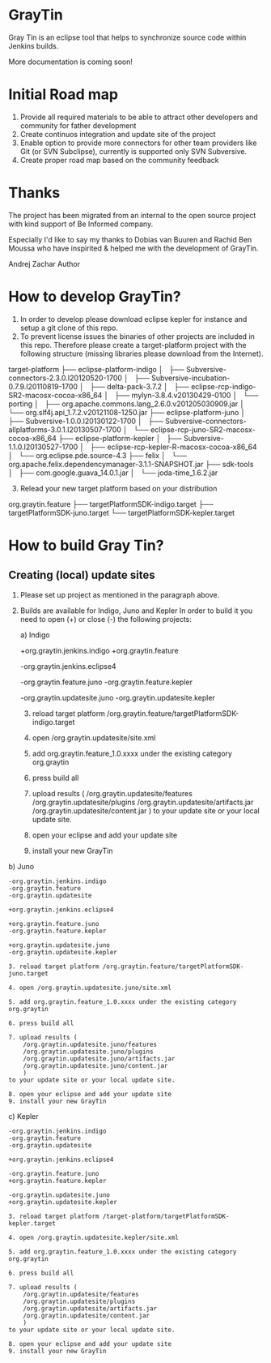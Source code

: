 GrayTin
=======

Gray Tin is an eclipse tool that helps to synchronize source code within Jenkins builds.

More documentation is coming soon!

Initial Road map
===============
1. Provide all required materials to be able to attract other developers and community for father development
2. Create continuos integration and update site of the project
3. Enable option to provide more connectors for other team providers like Git (or SVN Subclipse), currently is supported only SVN Subversive.
4. Create proper road map based on the community feedback

Thanks 
======
The project has been migrated from an internal to the open source project with kind support of  Be Informed company.

Especially I'd like to say my thanks to Dobias van Buuren and Rachid Ben Moussa who have inspirited & helped me with the development of GrayTin.

Andrej Zachar
Author
  

How to develop GrayTin?
========================

1. In order to develop please download eclipse kepler for instance and setup a git clone of this repo.
2. To prevent license issues the binaries of other projects are included in this repo.
Therefore please create a target-platform project with the following structure (missing libraries please download from the Internet).

target-platform
├── eclipse-platform-indigo
│   ├── Subversive-connectors-2.3.0.I20120520-1700
│   ├── Subversive-incubation-0.7.9.I20110819-1700
│   ├── delta-pack-3.7.2
│   ├── eclipse-rcp-indigo-SR2-macosx-cocoa-x86_64
│   ├── mylyn-3.8.4.v20130429-0100
│   └── porting
│       ├── org.apache.commons.lang_2.6.0.v201205030909.jar
│       └── org.slf4j.api_1.7.2.v20121108-1250.jar
├── eclipse-platform-juno
│   ├── Subversive-1.0.0.I20130122-1700
│   ├── Subversive-connectors-allplatforms-3.0.1.I20130507-1700
│   └── eclipse-rcp-juno-SR2-macosx-cocoa-x86_64
├── eclipse-platform-kepler
│   ├── Subversive-1.1.0.I20130527-1700
│   ├── eclipse-rcp-kepler-R-macosx-cocoa-x86_64
│   └── org.eclipse.pde.source-4.3
├── felix
│   └── org.apache.felix.dependencymanager-3.1.1-SNAPSHOT.jar
├── sdk-tools
│   ├── com.google.guava_14.0.1.jar
│   └── joda-time_1.6.2.jar

3. Relead your new target platform based on your distribution

org.graytin.feature
├── targetPlatformSDK-indigo.target
├── targetPlatformSDK-juno.target
└── targetPlatformSDK-kepler.target


How to build Gray Tin?
======================

Creating (local) update sites
-----------------------------
 
1. Please set up project as mentioned in the paragraph above. 
  
2. Builds are available for Indigo, Juno and Kepler
   In order to build it you need to open (+) or close (-) the following projects:
   
   a) Indigo
   
   	+org.graytin.jenkins.indigo
   	+org.graytin.feature
    
	-org.graytin.jenkins.eclipse4

	-org.graytin.feature.juno
	-org.graytin.feature.kepler

	-org.graytin.updatesite.juno
	-org.graytin.updatesite.kepler
	
    3. reload target platform /org.graytin.feature/targetPlatformSDK-indigo.target
	
	4. open /org.graytin.updatesite/site.xml 
	
	5. add org.graytin.feature_1.0.xxxx under the existing category org.graytin
	
	6. press build all
	
	7. upload results ( 
		/org.graytin.updatesite/features
        /org.graytin.updatesite/plugins
        /org.graytin.updatesite/artifacts.jar
        /org.graytin.updatesite/content.jar
        )
	to your update site or your local update site.
	
	8. open your eclipse and add your update site
	9. install your new GrayTin
	
	
 b) Juno

 	-org.graytin.jenkins.indigo
   	-org.graytin.feature
   	-org.graytin.updatesite
    
	+org.graytin.jenkins.eclipse4

	+org.graytin.feature.juno
	-org.graytin.feature.kepler

	+org.graytin.updatesite.juno
	-org.graytin.updatesite.kepler
	
	3. reload target platform /org.graytin.feature/targetPlatformSDK-juno.target
	
	4. open /org.graytin.updatesite.juno/site.xml
	
	5. add org.graytin.feature_1.0.xxxx under the existing category org.graytin
	
	6. press build all
	
	7. upload results ( 
		/org.graytin.updatesite.juno/features
        /org.graytin.updatesite.juno/plugins
        /org.graytin.updatesite.juno/artifacts.jar
        /org.graytin.updatesite.juno/content.jar
        )
	to your update site or your local update site.
	
	8. open your eclipse and add your update site
	9. install your new GrayTin
	
	   	
 c) Kepler

 	-org.graytin.jenkins.indigo
   	-org.graytin.feature
   	-org.graytin.updatesite
    
	+org.graytin.jenkins.eclipse4

	-org.graytin.feature.juno
	+org.graytin.feature.kepler

	-org.graytin.updatesite.juno
	+org.graytin.updatesite.kepler
	
	3. reload target platform /target-platform/targetPlatformSDK-kepler.target
	
	4. open /org.graytin.updatesite.kepler/site.xml
	
	5. add org.graytin.feature_1.0.xxxx under the existing category org.graytin
	
	6. press build all
	
	7. upload results ( 
		/org.graytin.updatesite/features
        /org.graytin.updatesite/plugins
        /org.graytin.updatesite/artifacts.jar
        /org.graytin.updatesite/content.jar
        )
	to your update site or your local update site.
	
	8. open your eclipse and add your update site
	9. install your new GrayTin
	
	

